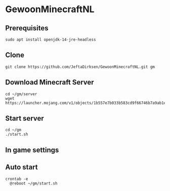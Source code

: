 # GewoonMinecraftNL

## Prerequisites
    sudo apt install openjdk-14-jre-headless

## Clone
    git clone https://github.com/JeftaDirksen/GewoonMinecraftNL.git gm

## Download Minecraft Server
    cd ~/gm/server
    wget https://launcher.mojang.com/v1/objects/1b557e7b033b583cd9f66746b7a9ab1ec1673ced/server.jar

## Start server
    cd ~/gm
    ./start.sh

## In game settings

## Auto start
    crontab -e
      @reboot ~/gm/start.sh

